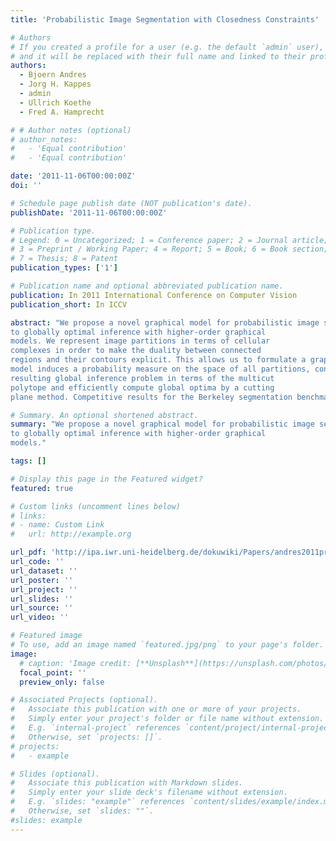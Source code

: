 ```yaml
---
title: 'Probabilistic Image Segmentation with Closedness Constraints'

# Authors
# If you created a profile for a user (e.g. the default `admin` user), write the username (folder name) here
# and it will be replaced with their full name and linked to their profile.
authors:
  - Bjoern Andres
  - Jorg H. Kappes
  - admin
  - Ullrich Koethe
  - Fred A. Hamprecht

# # Author notes (optional)
# author_notes:
#   - 'Equal contribution'
#   - 'Equal contribution'

date: '2011-11-06T00:00:00Z'
doi: ''

# Schedule page publish date (NOT publication's date).
publishDate: '2011-11-06T00:00:00Z'

# Publication type.
# Legend: 0 = Uncategorized; 1 = Conference paper; 2 = Journal article;
# 3 = Preprint / Working Paper; 4 = Report; 5 = Book; 6 = Book section;
# 7 = Thesis; 8 = Patent
publication_types: ['1']

# Publication name and optional abbreviated publication name.
publication: In 2011 International Conference on Computer Vision
publication_short: In ICCV

abstract: "We propose a novel graphical model for probabilistic image segmentation that contributes both to aspects of perceptual grouping in connection with image segmentation, and
to globally optimal inference with higher-order graphical
models. We represent image partitions in terms of cellular
complexes in order to make the duality between connected
regions and their contours explicit. This allows us to formulate a graphical model with higher-order factors that represent the requirement that all contours must be closed. The
model induces a probability measure on the space of all partitions, concentrated on perceptually meaningful segmentations. We give a complete polyhedral characterization of the
resulting global inference problem in terms of the multicut
polytope and efficiently compute global optima by a cutting
plane method. Competitive results for the Berkeley segmentation benchmark confirm the consistency of our approach."

# Summary. An optional shortened abstract.
summary: "We propose a novel graphical model for probabilistic image segmentation that contributes both to aspects of perceptual grouping in connection with image segmentation, and
to globally optimal inference with higher-order graphical
models."

tags: []

# Display this page in the Featured widget?
featured: true

# Custom links (uncomment lines below)
# links:
# - name: Custom Link
#   url: http://example.org

url_pdf: 'http://ipa.iwr.uni-heidelberg.de/dokuwiki/Papers/andres2011probabilistic.pdf'
url_code: ''
url_dataset: ''
url_poster: ''
url_project: ''
url_slides: ''
url_source: ''
url_video: ''

# Featured image
# To use, add an image named `featured.jpg/png` to your page's folder.
image:
  # caption: 'Image credit: [**Unsplash**](https://unsplash.com/photos/pLCdAaMFLTE)'
  focal_point: ''
  preview_only: false

# Associated Projects (optional).
#   Associate this publication with one or more of your projects.
#   Simply enter your project's folder or file name without extension.
#   E.g. `internal-project` references `content/project/internal-project/index.md`.
#   Otherwise, set `projects: []`.
# projects:
#   - example

# Slides (optional).
#   Associate this publication with Markdown slides.
#   Simply enter your slide deck's filename without extension.
#   E.g. `slides: "example"` references `content/slides/example/index.md`.
#   Otherwise, set `slides: ""`.
#slides: example
---
```


<!-- {{% callout note %}}
Click the _Cite_ button above to demo the feature to enable visitors to import publication metadata into their reference management software.
{{% /callout %}}

{{% callout note %}}
Create your slides in Markdown - click the _Slides_ button to check out the example.
{{% /callout %}}

Supplementary notes can be added here, including [code, math, and images](https://wowchemy.com/docs/writing-markdown-latex/).
 -->